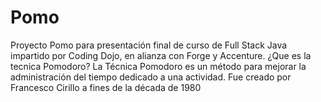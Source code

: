 # Pomo
Proyecto Pomo para presentación final de curso de Full Stack Java impartido por Coding Dojo, en alianza con Forge y Accenture.
 ¿Que es la tecnica Pomodoro?
 La Técnica Pomodoro es un método para mejorar la administración del tiempo dedicado a una actividad. Fue creado por Francesco Cirillo a fines de la década de 1980
 
